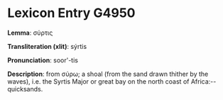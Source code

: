 # Lexicon Entry G4950

**Lemma**: σύρτις

**Transliteration (xlit)**: sýrtis

**Pronunciation**: soor'-tis

**Description**:
from σύρω; a shoal (from the sand drawn thither by the waves), i.e. the Syrtis Major or great bay on the north coast of Africa:--quicksands.
